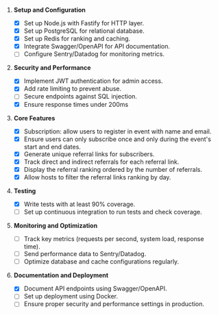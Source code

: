 1. **Setup and Configuration**

   - [x] Set up Node.js with Fastify for HTTP layer.
   - [x] Set up PostgreSQL for relational database.
   - [x] Set up Redis for ranking and caching.
   - [x] Integrate Swagger/OpenAPI for API documentation.
   - [ ] Configure Sentry/Datadog for monitoring metrics.

2. **Security and Performance**

   - [x] Implement JWT authentication for admin access.
   - [x] Add rate limiting to prevent abuse.
   - [ ] Secure endpoints against SQL injection.
   - [x] Ensure response times under 200ms

3. **Core Features**

   - [x] Subscription: allow users to register in event with name and email.
   - [x] Ensure users can only subscribe once and only during the event's start and end dates.
   - [x] Generate unique referral links for subscribers.
   - [x] Track direct and indirect referrals for each referral link.
   - [x] Display the referral ranking ordered by the number of referrals.
   - [x] Allow hosts to filter the referral links ranking by day.

4. **Testing**

   - [x] Write tests with at least 90% coverage.
   - [ ] Set up continuous integration to run tests and check coverage.

5. **Monitoring and Optimization**

   - [ ] Track key metrics (requests per second, system load, response time).
   - [ ] Send performance data to Sentry/Datadog.
   - [ ] Optimize database and cache configurations regularly.

6. **Documentation and Deployment**
   - [x] Document API endpoints using Swagger/OpenAPI.
   - [ ] Set up deployment using Docker.
   - [ ] Ensure proper security and performance settings in production.
